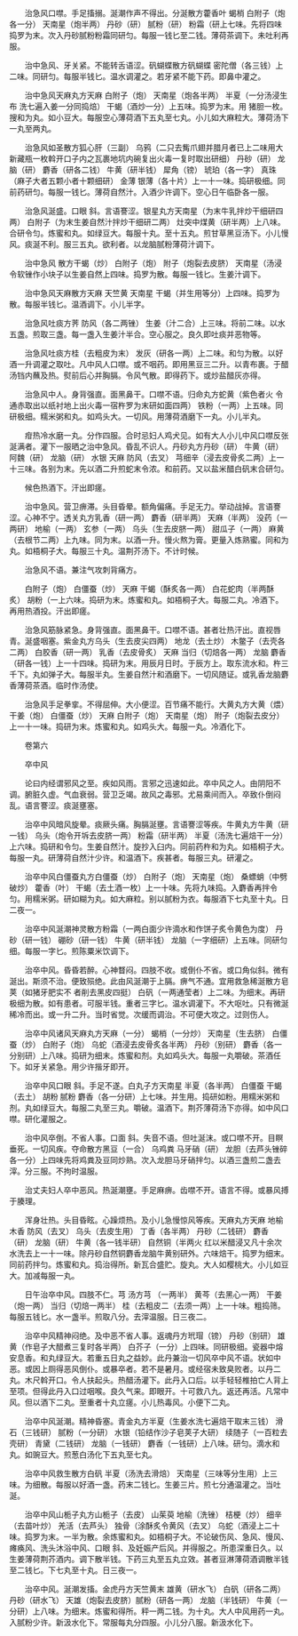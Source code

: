 <!-- { "loadSidebar": true } -->
　　治急风口噤。手足搐搦。涎潮作声不得出。分涎散方藿香叶 蝎梢 白附子（炮各一分） 天南星（炮半两） 丹砂（研） 腻粉（研） 粉霜（研上七味。先将四味捣罗为末。次入丹砂腻粉粉霜同研匀。每服一钱匕至二钱。薄荷茶调下。未吐利再服。

　　治中急风、牙关紧。不能转舌语涩。矾蝴蝶散方矾蝴蝶 密陀僧（各三钱）上二味。同研匀。每服半钱匕。温水调灌之。若牙紧不能下药。即鼻中灌之。

　　治中急风天麻丸方天麻 白附子（炮） 天南星（炮各半两） 半夏（一分汤浸生布 洗七遍入姜一分同捣焙） 干蝎（酒炒一分）上五味。捣罗为末。用 猪胆一枚。搜和为丸。如小豆大。每服空心薄荷酒下五丸至七丸。小儿如大麻粒大。薄荷汤下一丸至两丸。

　　治急风如圣散方狐心肝（三副） 乌鸦（二只去觜爪翅并腊月者已上二味用大新藏瓶一枚斡开口子内之瓦裹地坑内碗复出火毒一复时取出研细） 丹砂（研） 龙脑（研） 麝香（研各二钱） 牛黄（研半钱） 犀角（镑） 琥珀（各一字） 真珠（麻子大者五颗小者十颗细研） 金薄 银薄（各十片）上一十一味。捣研极细。同前药研匀。每服一钱匕。薄荷自然汁。入酒少许调下。空心日午临卧各一服。

　　治急风涎盛。口眼 斜。言语謇涩。银星丸方天南星（为末牛乳拌炒干细研四两） 白附子（为末生姜自然汁拌炒干细研二两） 灶突中煤黄（研半两）上八味。合研令匀。炼蜜和丸。如绿豆大。每服十丸。至十五丸。煎甘草黑豆汤下。小儿慢风。痰涎不利。服三五丸。欲利者。以龙脑腻粉薄荷汁调下。

　　治中急风 散方干蝎（炒） 白附子（炮） 附子（炮裂去皮脐） 天南星（汤浸令软锉作小块子以生姜自然上四味。捣罗为散。每服一钱匕。生姜汁调下。

　　治中急风天麻散方天麻 天竺黄 天南星 干蝎（并生用等分）上四味。捣罗为散。每服半钱匕。温酒调下。小儿半字。

　　治急风吐痰方荠 防风（各二两锉） 生姜（汁二合）上三味。将前二味。以水五盏。煎取三盏。每一盏入生姜汁半合。空心服之。良久即吐痰并恶物等。

　　治急风吐痰方桂（去粗皮为末） 发灰（研各一两）上二味。和匀为散。以好酒一升调灌之取吐。凡中风人口噤。或不咽药。即用黑豆三二升。以青布裹。于醋汤铛内蘸及热。熨前后心并胸膈。令风气散。即得药下。或炒盐醋灰亦得。

　　治急风中人。身背强直。面黑鼻干。口噤不语。归命丸方蛇黄（紫色者火 令通赤取出以纸衬地上出火毒一宿杵罗为末研如面四两） 铁粉（一两）上五味。同研极细。糯米粥和丸。如鸡头大。一切风。用薄荷酒磨下一丸。小儿半丸。

　　疳热冷水磨一丸。分作四服。合时忌妇人鸡犬见。如有大人小儿中风口噤反张涎满者。灌下一服晒之治中急风。昏乱不识人。丹砂丸方丹砂（研） 牛黄（研） 阿魏（研） 龙脑（研） 水银 天麻 防风（去叉） 芎细辛（浸去皮骨炙二两）上一十三味。各别为末。先以酒二升煎蛇末令浓。和前药。又以盐米醋白矾末合研匀。

　　候色热酒下。汗出即瘥。

　　治中急风。营卫痹滞。头目昏晕。额角偏痛。手足无力。举动战掉。言语謇涩。心神不宁。透关丸方乳香（研一两） 麝香（研半两） 天麻（半两） 没药（一两研） 地榆（一两） 玄参（一两） 乌头（生去皮脐一两） 甜瓜子（一两） 麻黄（去根节二两）上九味。同为末。以酒一升。慢火熬为膏。更量入炼熟蜜。同和为丸。如梧桐子大。每服三十丸。温荆芥汤下。不计时候。

　　治急风不语。兼注气攻刺背痛方。

　　白附子（炮） 白僵蚕（炒） 天麻 干蝎（酥炙各一两） 白花蛇肉（半两酥炙） 胡粉（一上六味。捣研为末。炼蜜和丸。如梧桐子大。每服二丸。冷酒下。再用热酒投。汗出即瘥。

　　治急风筋脉紧急。身背强直。面黑鼻干。口噤不语。甚者壮热汗出。直视唇青。涎盛咽塞。紫金丸方乌头（生去皮尖四两） 地龙（去土炒） 木鳖子（去壳各二两） 白胶香（研一两） 乳香（去皮骨炙） 天麻 当归（切焙各一两） 龙脑 麝香（研各一钱）上一十四味。捣研为末。用辰月日时。于辰方上。取东流水和。杵三千下。丸如弹子大。每服半丸。生姜自然汁和酒磨下。一切风随证。或乳香龙脑麝香薄荷茶酒。临时作汤使。

　　治急风手足拳挛。不得屈伸。大小便涩。百节痛不能行。大黄丸方大黄（煨） 干姜（炮） 白僵蚕（炒） 天麻 白附子（炮） 天南星（炮） 附子（炮裂去皮分）上一十一味。捣研为末。炼蜜和丸。如鸡头大。每服一丸。冷酒化下。

　　卷第六

　　卒中风

　　论曰内经谓邪风之至。疾如风雨。言邪之迅速如此。卒中风之人。由阴阳不调。腑脏久虚。气血衰弱。营卫乏竭。故风之毒邪。尤易乘间而入。卒致仆倒闷乱。语言謇涩。痰涎壅塞。

　　治卒中风暗风旋晕。痰厥头痛。胸膈涎壅。言语謇涩等疾。牛黄丸方牛黄（研一钱） 乌头（炮令开坼去皮脐一两） 粉霜（研半两） 半夏（汤洗七遍焙干一分）上六味。捣研和令匀。生姜自然汁。旋抄入臼内。同前药杵和为丸。如梧桐子大。每服一丸。研薄荷自然汁少许。和温酒下。疾甚者。每服三丸。研灌之。

　　治卒中风白僵蚕丸方白僵蚕（炒） 白附子（炮） 天南星（炮） 桑螵蛸（中劈破炒） 藿香（叶） 干蝎（去土酒一枚）上一十味。先将九味捣。入麝香再拌令匀。用糯米粥。研如糊为丸。如大麻粒。别以腻粉为衣。每服酒下七丸至十丸。日二夜一。

　　治卒中风涎潮神灵散方粉霜（一两白面少许滴水和作饼子炙令黄色为度） 丹砂（研一钱） 硼砂（研一钱） 牛黄（研半钱） 龙脑（一字细研）上五味。同研匀细。每服一字匕。煎陈粟米饮调下。

　　治卒中风。昏昏若醉。心神瞀闷。四肢不收。或倒仆不省。或口角似斜。微有涎出。斯须不治。便致殒绝。此由风涎潮于上膈。痹气不通。宜用救急稀涎散方皂荚（如猪牙肥实不 者削去黑皮四挺） 白矾（一两通莹者）上二味。为细末。再研极细为散。如有患者。可服半钱。重者三字匕。温水调灌下。不大呕吐。只有微涎稀冷而出。或一升二升。当时省觉。次缓而调治。不可便大攻之。过则伤人。

　　治卒中风诸风天麻丸方天麻（一分） 蝎梢（一分炒） 天南星（生去脐） 白僵蚕（炒） 白附子（炮） 乌蛇（酒浸去皮骨炙各半两） 丹砂（别研） 麝香（各一分别研）上八味。捣研为细末。炼蜜和剂。丸如鸡头大。每服一丸嚼破。茶酒任下。如牙关紧急。用少许揩牙即开。

　　治卒中风口眼 斜。手足不遂。白丸子方天南星 半夏（各半两） 白僵蚕 干蝎（去土） 胡粉 腻粉 麝香（各一分研）上七味。并生用。捣研如粉。用糯米粥和剂。丸如绿豆大。每服二丸至三丸。嚼破。温酒下。荆芥薄荷汤下亦得。如中风口噤。研化灌服之。

　　治中风卒倒。不省人事。口面 斜。失音不语。但吐涎沫。或口噤不开。目瞑垂死。一切风疾。夺命散方黑豆（一合） 乌鸡粪 马牙硝（研） 龙胆（去芦头锉碎各一分）上四味先将鸡粪及豆同炒熟。次入龙胆马牙硝拌匀。以酒三盏煎二盏去滓。分三服。不拘时温服。

　　治丈夫妇人卒中恶风。热涎潮壅。手足麻痹。齿噤不开。语言不得。或暴风搏于腠理。

　　浑身壮热。头目昏眩。心躁烦热。及小儿急慢惊风等疾。天麻丸方天麻 地榆 木香 防风（去叉） 乌头（去皮生用） 丁香（各半两） 丹砂（二钱研） 麝香（研） 龙脑（研） 牛黄（各一钱半研） 自然铜（半两火 红以米醋浸又凡十余次水洗去上一十一味。除丹砂自然铜麝香龙脑牛黄别研外。六味焙干。捣罗为细末。同前药拌匀。炼蜜和丸。捣治得所。新瓦合盛贮。旋丸。大人如樱桃大。小儿如豆大。加减每服一丸。

　　日午治卒中风。四肢不仁。芎 汤方芎 （一两半） 黄芩（去黑心一两） 干姜（炮一两） 当归（切焙一两半） 桂（去粗皮二（去须一两）上一十味。粗捣筛。每服五钱匕。水一盏半。煎取八分。去滓温服。日三夜二。

　　治卒中风精神闷绝。及中恶不省人事。返魂丹方玳瑁（镑） 丹砂（别研） 雄黄（作皂子大醋煮三复时各半两） 白芥子（一分）上四味。同研极细。瓷器中熔安息香。和丸绿豆大。若重五日丸之益妙。此丹兼治一切风卒中风不语。状如中恶。或因上厕得恶风倒仆。或暴卒者。若不是暑月。或经宿未致臭败者。以丹二丸。木尺斡开口。令人扶起头。热醋汤灌下。此丹入口后。以手轻轻椎拍亡人背上至项。但得此丹入口过咽喉。良久气来。即眼开。十可救八九。返还再活。凡常中风。但以酒下二丸。至重者十丸立瘥。小儿热毒风。小便下二丸。

　　治卒中风涎潮。精神昏塞。青金丸方半夏（生姜水洗七遍焙干取末三钱） 滑石（三钱研） 腻粉（一分研） 水银（铅结作沙子皂荚子大研） 续随子（一百粒去壳研） 青黛（二钱研） 龙脑（一钱研） 麝香（一钱研）上八味。研匀。滴水和丸。如豌豆大。煎葱白汤化下五丸至七丸。

　　治卒中风救生散方白矾 半夏（汤洗去滑焙） 天南星（三味等分生用）上三味。为细散。每服以好酒一盏。药末二钱匕。生姜三片。煎七分通温灌之。当吐涎。

　　治卒中风山栀子丸方山栀子（去皮） 山茱萸 地榆（洗锉） 桔梗（炒） 细辛（去苗叶炒） 羌活（去芦头） 独骨（涂酥炙令黄风（去叉） 乌蛇（酒浸上二十味。捣罗为末。一半为散。余炼蜜和丸。如梧桐子大。不论破伤风、急风、慢风、瘫痪风、洗头沐浴中风、口眼 斜、及妊娠产后风。并得服之。所患深重日久。以生姜薄荷荆芥酒内。调下散半钱。下药三丸至五丸立效。甚者豆淋薄荷酒调散半钱至二钱匕。下七丸至十丸。日三夜一。

　　治卒中风。涎潮发搐。金虎丹方天竺黄末 雄黄（研水飞） 白矾（研各二两） 丹砂（研水飞） 天雄（炮裂去皮脐）腻粉（研各一两） 龙脑（半钱研） 牛黄（一分研）上八味。为细末。炼蜜和得所。秤一两二钱。为十丸。大人中风用药一丸。入腻粉少许。新汲水化下。常服每丸分四服。小儿分八服。新汲水化下。

